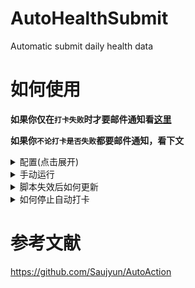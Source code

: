 # AutoHealthSubmit
Automatic submit daily health data
# 如何使用
**如果你仅在`打卡失败`时才要邮件通知看[这里](https://github.com/Windmill-City/AutoHealthSubmit/tree/no-mail)**

**如果你`不论打卡是否失败`都要邮件通知，看下文**
<details>
<summary>配置(点击展开)</summary>

0. 首先你要注册个163邮箱来发送邮件
<details>
<summary>163邮箱注册流程</summary>

![开通邮件服务](https://github.com/Windmill-City/AutoHealthSubmit/blob/main/Docs/开通邮件服务.png)
![授权](https://github.com/Windmill-City/AutoHealthSubmit/blob/main/Docs/授权.png)
</details>

1. **点击右上角的`Fork`复制一份你的副本**
   ![Fork](https://github.com/Windmill-City/AutoHealthSubmit/blob/main/Docs/Fork.png)
2. 然后在`Settings->Secrets`里面添加你的账号密码和邮箱信息

  在 New Secret 的 Name 填下面`大写`的变量名称，不能变
  - `USERID` -- 学号
  - `USERPASS` -- 密码
  - `MAIL_USERNAME` -- 用来发送邮件的163邮箱
  - `MAIL_PASSWORD` -- 163邮箱的授权密码(不是登录密码)
  - `MAIL_RESULT` -- 用来接收打卡情况的邮箱，用`,`分隔多个邮箱
![操作流程](https://github.com/Windmill-City/AutoHealthSubmit/blob/main/Docs/操作流程.png)
3. **点`Action`，里面会提示你Action是`关闭(Disabled)`的，你要`Enable`它**
   ![开启Action](https://github.com/Windmill-City/AutoHealthSubmit/blob/main/Docs/开启Action.png)
   ![开启Action2](https://github.com/Windmill-City/AutoHealthSubmit/blob/main/Docs/开启Action2.png)
</details>

<details>
<summary>手动运行</summary>

**这个脚本每天7：15自动触发**

点击右上角的Star测试运行，运行一次之后要UnStar再Star才会再运行
![运行](https://github.com/Windmill-City/AutoHealthSubmit/blob/main/Docs/运行.png)

点`Action`看运行状态
![运行状态](https://github.com/Windmill-City/AutoHealthSubmit/blob/main/Docs/运行状态.png)
</details>

<details>
<summary>脚本失效后如何更新</summary>

1. 首先点击`compare`
![比较](https://github.com/Windmill-City/AutoHealthSubmit/blob/main/Docs/比较.png)
2. 然后选择仓库和分支，左边是你的右边是我的
![选择分支](https://github.com/Windmill-City/AutoHealthSubmit/blob/main/Docs/选择分支.png)
**如果你切换了默认分支为`main`，你要在左右两边都选`main`**
3. 点`Create pull request`两次
![创建pr](https://github.com/Windmill-City/AutoHealthSubmit/blob/main/Docs/创建pr.png)
![创建pr2](https://github.com/Windmill-City/AutoHealthSubmit/blob/main/Docs/创建pr2.png)
4. 点`Merge pull request`
![merge](https://github.com/Windmill-City/AutoHealthSubmit/blob/main/Docs/merge.png)
</details>

<details>
<summary>如何停止自动打卡</summary>

在`Settings->Action`里面选择`Disable Action`
![停止打卡](https://github.com/Windmill-City/AutoHealthSubmit/blob/main/Docs/停止打卡.png)
</details>

# 参考文献
https://github.com/Saujyun/AutoAction
